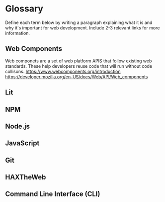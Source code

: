 # Glossary

Define each term below by writing a paragraph explaining what it is and why it's important for web development. Include 2-3 relevant links for more information.

## Web Components
Web componets are a set of web platform APIS that follow existing web standards. These help developers reuse code that will run without code collisons. 
https://www.webcomponents.org/introduction
https://developer.mozilla.org/en-US/docs/Web/API/Web_components

## Lit


## NPM


## Node.js


## JavaScript


## Git


## HAXTheWeb


## Command Line Interface (CLI)

